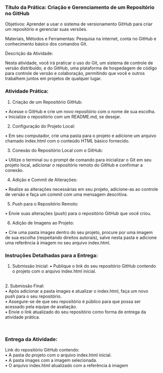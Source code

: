 ### Título da Prática: Criação e Gerenciamento de um Repositório no GitHub

Objetivos: Aprender a usar o sistema de versionamento GitHub para criar um repositório e gerenciar suas versões.

Materiais, Métodos e Ferramentas: Pesquisa na internet, conta no GitHub e conhecimento básico dos comandos Git.

Descrição da Atividade:

Nesta atividade, você irá praticar o uso do Git, um sistema de controle de versão distribuído, e do GitHub, uma plataforma de hospedagem de código para controle de versão e colaboração, permitindo que você e outros trabalhem juntos em projetos de qualquer lugar.



### Atividade Prática:

1. Criação de um Repositório GitHub:

• Acesse o GitHub e crie um novo repositório com o nome de sua escolha.
• Inicialize o repositório com um README.md, se desejar.

2. Configuração do Projeto Local:

• Em seu computador, crie uma pasta para o projeto e adicione um arquivo chamado index.html com o conteúdo HTML básico fornecido.

3. Conexão do Repositório Local com o GitHub:

• Utilize o terminal ou o prompt de comando para inicializar o Git em seu projeto local, adicionar o repositório remoto do GitHub e confirmar a conexão.

4. Adição e Commit de Alterações:

• Realize as alterações necessárias em seu projeto, adicione-as ao controle de versão e faça um commit com uma mensagem descritiva.

5. Push para o Repositório Remoto:

• Envie suas alterações (push) para o repositório GitHub que você criou.

6. Adição de Imagens ao Projeto:

• Crie uma pasta images dentro do seu projeto, procure por uma imagem de sua escolha (respeitando direitos autorais), salve nesta pasta e adicione uma referência à imagem no seu arquivo index.html.



### Instruções Detalhadas para a Entrega:

1. Submissão Inicial:
• Publique o link do seu repositório GitHub contendo o projeto com o arquivo index.html inicial.
<br>
2. Submissão Final:
<br>
• Após adicionar a pasta images e atualizar o index.html, faça um novo push para o seu repositório.
<br>
• Assegure-se de que seu repositório é público para que possa ser acessado pela equipe de avaliação.
<br>
• Envie o link atualizado do seu repositório como forma de entrega da atividade prática.

​

### Entrega da Atividade:

Link do repositório GitHub contendo:
<br>
• A pasta do projeto com o arquivo index.html inicial.
<br>
• A pasta images com a imagem selecionada.
<br>
• O arquivo index.html atualizado com a referência à imagem
